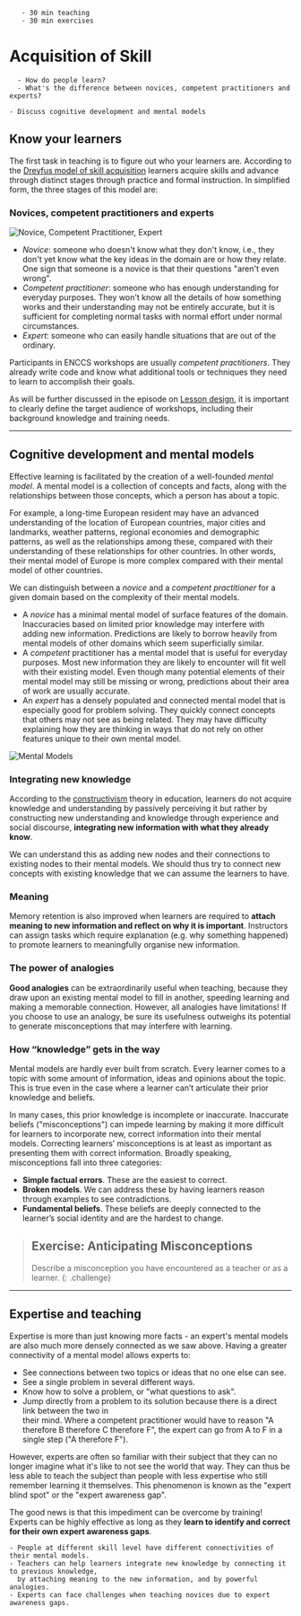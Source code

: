 ```{instructor-note}
   - 30 min teaching
   - 30 min exercises   
```   

# Acquisition of Skill

```{questions}
  - How do people learn?
  - What's the difference between novices, competent practitioners and experts?
```

```{objectives}
- Discuss cognitive development and mental models
```

## Know your learners

The first task in teaching is to figure out who your learners are. According to the 
[Dreyfus model of skill acquisition](https://en.wikipedia.org/wiki/Dreyfus_model_of_skill_acquisition) learners acquire skills and advance
through distinct stages through practice and formal instruction. In simplified form, the three stages of this model are:

### Novices, competent practitioners and experts

![Novice, Competent Practitioner, Expert](https://carpentries.github.io/instructor-training/fig/skill-level.svg)

-   *Novice*: someone who doesn't know what they don't know, i.e.,
    they don't yet know what the key ideas in the domain are or how they relate.
    One sign that someone is a novice is that their questions "aren't even wrong".
-   *Competent practitioner*: someone who has enough understanding for everyday purposes. 
    They won't know all the details of how something works and their understanding may not
    be entirely accurate, but it is sufficient for completing normal tasks with normal 
    effort under normal circumstances.
-   *Expert*: someone who can easily handle situations that are out of the ordinary.

Participants in ENCCS workshops are usually *competent practitioners*. They already write 
code and know what additional tools or techniques they need to learn to accomplish their goals.

As will be further discussed in the episode on [Lesson design](lesson-design.md), 
it is important to clearly define the target audience of workshops, including their 
background knowledge and training needs.

---

## Cognitive development and mental models

Effective learning is facilitated by the creation of a well-founded *mental model*. 
A mental model is a collection of concepts and facts, along with the relationships 
between those concepts, which a person has about a topic. 

For example, a long-time European resident may have an 
advanced understanding of the location of European countries, major cities and landmarks, weather patterns, regional economies and demographic patterns, as well as the relationships 
among these, compared with their understanding of these relationships for other countries. 
In other words, their mental model of Europe is more complex compared with their mental model 
of other countries.

We can distinguish between a *novice* and a *competent practitioner* for a given domain based 
on the complexity of their mental models.

- A *novice* has a minimal mental model of surface features of the domain. Inaccuracies based on limited prior knowledge may interfere with adding new information. Predictions are likely to borrow heavily from mental models of other domains which seem superficially similar.
- A *competent* practitioner has a mental model that is useful for everyday purposes. Most new information they are likely to encounter will fit well with their existing model. Even though many potential elements of their mental model may still be missing or wrong, predictions about their area of work are usually accurate.
- An *expert* has a densely populated and connected mental model that is especially good for problem solving. They quickly connect concepts that others may not see as being related. They may have difficulty explaining how they are thinking in ways that do not rely on other features unique to their own mental model.

![Mental Models](https://carpentries.github.io/instructor-training/fig/mental_models.svg)

### Integrating new knowledge

According to the [constructivism](https://en.wikipedia.org/wiki/Constructivism_(philosophy_of_education)) theory in education, learners do not acquire knowledge and 
understanding by passively perceiving it but rather by constructing new understanding and knowledge 
through experience and social discourse, **integrating new information with what they already know**.

We can understand this as adding new nodes and their connections to existing nodes 
to their mental models. We should thus try to connect new concepts with existing knowledge 
that we can assume the learners to have.

### Meaning

Memory retention is also improved when learners are required to **attach meaning to new information 
and reflect on why it is important**. Instructors can assign tasks which require explanation 
(e.g. why something happened) to promote learners to meaningfully organise new information.

### The power of analogies

**Good analogies** can be extraordinarily useful when teaching, because they draw upon an 
existing mental model to fill in another, speeding learning and making a memorable 
connection. However, all analogies have limitations! If you choose to use an analogy, be sure 
its usefulness outweighs its potential to generate misconceptions that may interfere with 
learning.


### How “knowledge” gets in the way

Mental models are hardly ever built from scratch. Every learner comes to a topic with
some amount of information, ideas and opinions about the topic. This is true even in
the case where a learner can’t articulate their prior knowledge and beliefs.

In many cases, this prior knowledge is incomplete or inaccurate. Inaccurate beliefs
("misconceptions") can impede learning by making it more difficult for
learners to incorporate new, correct information into their mental models. 
Correcting learners’ misconceptions is at least as important as presenting them with 
correct information. Broadly speaking, misconceptions fall into three categories:

- **Simple factual errors**. These are the easiest to correct.
- **Broken models**. We can address these by having learners reason through examples to
    see contradictions.
- **Fundamental beliefs**. These beliefs are deeply connected
    to the learner’s social identity and are the hardest to change.


> ## Exercise: Anticipating Misconceptions
> 
> Describe a misconception you have encountered as a teacher or as a learner.
{: .challenge}

---

## Expertise and teaching

Expertise is more than just knowing more facts - an expert's mental models are also much more densely connected as we saw above. Having a greater connectivity of a mental model allows experts to:

- See connections between two topics or ideas that no one else can see.
- See a single problem in several different ways.
- Know how to solve a problem, or "what questions to ask".
- Jump directly from a problem to its solution because there is a direct link between the two in   
  their mind. Where a competent practitioner would have to reason "A therefore B therefore C therefore F", the expert can go from A to F in a single step ("A therefore F").

However, experts are often so familiar with their subject that they can no longer imagine what 
it's like to not see the world that way. They can thus be less able to teach the subject than 
people with less expertise who still remember learning it themselves. This phenomenon is known 
as the "expert blind spot" or the "expert awareness gap".  

The good news is that this impediment can be overcome by training! Experts can be highly effective as long as they **learn to identify and correct for their own expert awareness gaps**.

```{keypoints}
- People at different skill level have different connectivities of their mental models. 
- Teachers can help learners integrate new knowledge by connecting it to previous knowledge, 
  by attaching meaning to the new information, and by powerful analogies.
- Experts can face challenges when teaching novices due to expert awareness gaps.
```